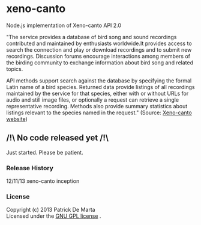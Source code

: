 # xeno-canto

Node.js implementation of Xeno-canto API 2.0

"The service provides a database of bird song and sound recordings contributed 
and maintained by enthusiasts worldwide.It provides access to search the
connection and play or download recordings and to submit new recordings.
Discussion forums encourage interactions among members of the birding community 
to exchange information about bird song and related topics.

API methods support search against the database by specifying the formal Latin 
name of a bird species. Returned data provide listings of all recordings 
maintained by the service for that species, either with or without URLs for
audio and still image files, or optionally a request can retrieve a single
representative recording. Methods also provide summary statistics about
listings relevant to the species named in the request." 
(Source: [Xeno-canto website](http://xeno-canto.org/))

## /!\  No code released yet  /!\ ##
Just started. Please be patient.

### Release History
12/11/13 xeno-canto inception


### License
Copyright (c) 2013 Patrick De Marta  
Licensed under the [GNU GPL license](http://www.gnu.org/licenses/) .
